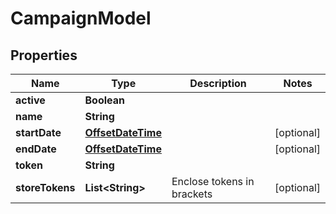 
# CampaignModel

## Properties
Name | Type | Description | Notes
------------ | ------------- | ------------- | -------------
**active** | **Boolean** |  | 
**name** | **String** |  | 
**startDate** | [**OffsetDateTime**](OffsetDateTime.md) |  |  [optional]
**endDate** | [**OffsetDateTime**](OffsetDateTime.md) |  |  [optional]
**token** | **String** |  | 
**storeTokens** | **List&lt;String&gt;** | Enclose tokens in brackets |  [optional]



